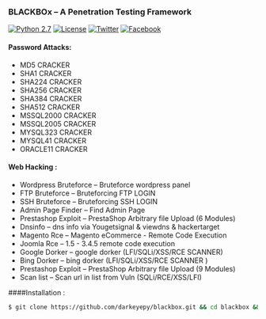 ### BLACKBOx – A Penetration Testing Framework

[![Python 2.7](https://img.shields.io/badge/python-2.7-yellow.svg?style=flat-square)](https://www.python.org/)
[![License](https://img.shields.io/badge/license-GPLv2-red.svg?style=flat-square)](https://bitbucket.org/darkeye/blackbox/raw/master/COPYING)
[![Twitter](https://img.shields.io/badge/twitter-@blackeye-blue.svg?style=flat-square)](https://twitter.com/S44DH4T)
[![Facebook](https://img.shields.io/badge/facebook-@blackeye-blue.svg?style=flat-square)](https://www.facebook.com/S44DH4T)
#### Password Attacks: 
+ MD5 CRACKER
+ SHA1  CRACKER
+ SHA224 CRACKER
+ SHA256 CRACKER
+ SHA384 CRACKER
+ SHA512 CRACKER
+ MSSQL2000 CRACKER
+ MSSQL2005 CRACKER
+ MYSQL323 CRACKER
+ MYSQL41 CRACKER
+ ORACLE11 CRACKER

#### Web Hacking :
+ Wordpress Bruteforce – Bruteforce wordpress panel
+ FTP Bruteforce       – Bruteforcing FTP LOGIN
+ SSH Bruteforce       – Bruteforcing SSH LOGIN
+ Admin Page Finder    – Find Admin Page
+ Prestashop Exploit   – PrestaShop Arbitrary file Upload (6 Modules)
+ Dnsinfo              – dns info via Yougetsignal & viewdns & hackertarget
+ Magento Rce          – Magento eCommerce - Remote Code Execution
+ Joomla  Rce          – 1.5 - 3.4.5 remote code execution
+ Google Dorker        – google dorker (LFI/SQLi/XSS/RCE SCANNER)
+ Bing Dorker          – bing dorker (LFI/SQLi/XSS/RCE SCANNER )
+ Prestashop Exploit   – PrestaShop Arbitrary file Upload (9 Modules)
+ Scan list            – Scan url in list from Vuln (SQLi/RCE/XSS/LFI)

####Installation :
```bash
$ git clone https://github.com/darkeyepy/blackbox.git && cd blackbox && chmod +x install && sudo ./install && cd
```
